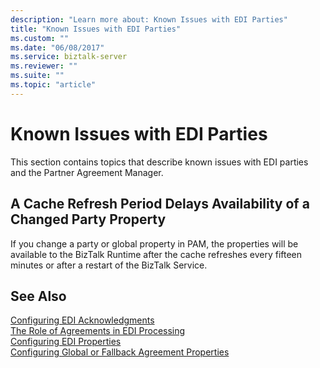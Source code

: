 ```yaml
---
description: "Learn more about: Known Issues with EDI Parties"
title: "Known Issues with EDI Parties"
ms.custom: ""
ms.date: "06/08/2017"
ms.service: biztalk-server
ms.reviewer: ""
ms.suite: ""
ms.topic: "article"
---
```

# Known Issues with EDI Parties
This section contains topics that describe known issues with EDI parties and the Partner Agreement Manager.  
  
## A Cache Refresh Period Delays Availability of a Changed Party Property  
 If you change a party or global property in PAM, the properties will be available to the BizTalk Runtime after the cache refreshes every fifteen minutes or after a restart of the BizTalk Service.  
  
## See Also  
 [Configuring EDI Acknowledgments](../core/configuring-edi-acknowledgments.md)   
 [The Role of Agreements in EDI Processing](../core/the-role-of-agreements-in-edi-processing.md)   
 [Configuring EDI Properties](../core/configuring-edi-properties.md)   
 [Configuring Global or Fallback Agreement Properties](../core/configuring-global-or-fallback-agreement-properties.md)
